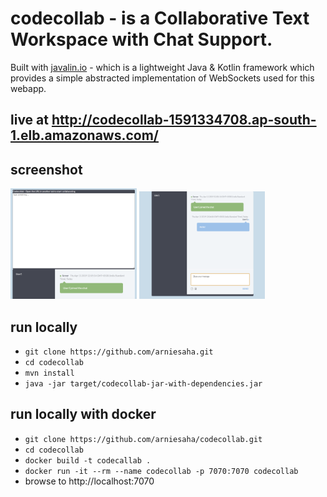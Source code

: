 # codecollab - is a Collaborative Text Workspace with Chat Support.

Built with [javalin.io](https://javalin.io/) - which is a lightweight Java & Kotlin framework which provides a simple abstracted implementation of WebSockets used for this webapp.

## live at http://codecollab-1591334708.ap-south-1.elb.amazonaws.com/

## screenshot

<img src="screenshots/screenshot-1.png" width="40%" />
<img src="screenshots/screenshot-2.png" width="40%" />

## run locally
* `git clone https://github.com/arniesaha.git`
* `cd codecollab`
* `mvn install`
* `java -jar target/codecollab-jar-with-dependencies.jar`


## run locally with docker

* `git clone https://github.com/arniesaha/codecollab.git`
* `cd codecollab`
* `docker build -t codecallab .`
* `docker run -it --rm --name codecollab -p 7070:7070 codecollab`
* browse to http://localhost:7070
